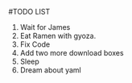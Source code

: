 #TODO LIST
1. Wait for James
2. Eat Ramen with gyoza.
3. Fix Code
4. Add two more download boxes
5. Sleep
6. Dream about yaml
